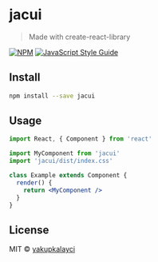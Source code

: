# jacui

> Made with create-react-library

[![NPM](https://img.shields.io/npm/v/jacui.svg)](https://www.npmjs.com/package/jacui) [![JavaScript Style Guide](https://img.shields.io/badge/code_style-standard-brightgreen.svg)](https://standardjs.com)

## Install

```bash
npm install --save jacui
```

## Usage

```jsx
import React, { Component } from 'react'

import MyComponent from 'jacui'
import 'jacui/dist/index.css'

class Example extends Component {
  render() {
    return <MyComponent />
  }
}
```

## License

MIT © [yakupkalayci](https://github.com/yakupkalayci)
